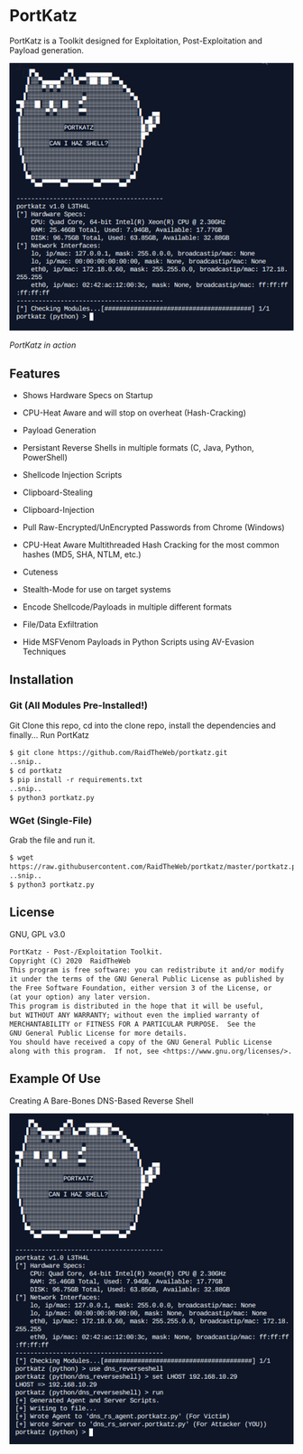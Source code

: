 # PortKatz

PortKatz is a Toolkit designed for Exploitation, Post-Exploitation and Payload generation.

![PortKatz](./images/1.png)

*PortKatz in action*

## Features

- Shows Hardware Specs on Startup

- CPU-Heat Aware and will stop on overheat (Hash-Cracking)

- Payload Generation

- Persistant Reverse Shells in multiple formats (C, Java, Python, PowerShell)

- Shellcode Injection Scripts

- Clipboard-Stealing

- Clipboard-Injection

- Pull Raw-Encrypted/UnEncrypted Passwords from Chrome (Windows)

- CPU-Heat Aware Multithreaded Hash Cracking for the most common hashes (MD5, SHA, NTLM, etc.)

- Cuteness

- Stealth-Mode for use on target systems

- Encode Shellcode/Payloads in multiple different formats

- File/Data Exfiltration

- Hide MSFVenom Payloads in Python Scripts using AV-Evasion Techniques

## Installation

### Git (All Modules Pre-Installed!)

Git Clone this repo, cd into the clone repo, install the dependencies and finally... Run PortKatz
```
$ git clone https://github.com/RaidTheWeb/portkatz.git
..snip..
$ cd portkatz
$ pip install -r requirements.txt
..snip..
$ python3 portkatz.py
```

### WGet (Single-File)

Grab the file and run it.

```
$ wget https://raw.githubusercontent.com/RaidTheWeb/portkatz/master/portkatz.py
..snip..
$ python3 portkatz.py
```

## License

GNU, GPL v3.0

```
PortKatz - Post-/Exploitation Toolkit.
Copyright (C) 2020  RaidTheWeb
This program is free software: you can redistribute it and/or modify
it under the terms of the GNU General Public License as published by
the Free Software Foundation, either version 3 of the License, or
(at your option) any later version.
This program is distributed in the hope that it will be useful,
but WITHOUT ANY WARRANTY; without even the implied warranty of
MERCHANTABILITY or FITNESS FOR A PARTICULAR PURPOSE.  See the
GNU General Public License for more details.
You should have received a copy of the GNU General Public License
along with this program.  If not, see <https://www.gnu.org/licenses/>.
```


## Example Of Use

Creating A Bare-Bones DNS-Based Reverse Shell

![dns_reverseshell](./images/2.png)
